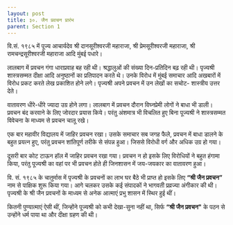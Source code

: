 ```yaml
---
layout: post
title: ३०. जैन प्रवचन प्रारंभ
parent: Section 1
---
```


वि.सं. १९८५ में पूज्य आचार्यदेव श्री दानसूरीश्वरजी महाराजा, श्री प्रेमसूरीश्वरजी महाराजा, श्री रामचन्द्रसूरीश्वरजी महाराजा आदि मुंबई पधारे।

लालबाग में प्रवचन गंगा धाराप्रवाह बह रही थी। श्रद्धालुओं की संख्या दिन-प्रतिदिन बढ़ रही थी। पृज्यश्री शास्त्रसम्मत दीक्षा आदि अनुष्ठानों का प्रतिपादन करते थे। उनके विरोध में मुंबई समाचार आदि अखबारों में विरोध प्रकट करते लेख प्रकाशित होने लगे। पृज्यश्री अपने प्रवचन में उन लेखों का सचोट- शास्त्रीय उत्तर देते।

वातावरण धीरे-धीरे ज्यादा उग्र होने लगा। लालबाग में प्रवचन दौरान विघ्नप्रेमी लोगों ने बाधा भी डाली। प्रवचन बंद करवाने के लिए जोरदार प्रयास किये। परंतु अंशमात्र भी विचलित हुए बिना पूज्यश्री ने शास्त्रसम्मत विवेचना के माध्यम से प्रवचन चालू रखे।

एक बार महावीर विद्यालय में जाहिर प्रवचन रखा। उसके समाचार सब जगह फैले, प्रवचन में बाधा डालने के बहुत प्रयत्न हुए, परंतु प्रवचन शांतिपूर्ण तरीके से संपन्न हुआ। जिससे विरोधी वर्ग और अधिक उग्र हो गया।

दूसरी बार कोट टाऊन हॉल में जाहिर प्रवचन रखा गया। प्रवचन न हो इसके लिए विरोधियों ने बहुत हंगामा किया, परंतु पूज्यश्री का वहां पर भी प्रवचन होते ही जिनशासन में जय-जयकार का वातावरण हुआ।

वि. सं. १९८५ के चातुर्मास में पृज्यश्री के प्रवचनों का लाभ घर बैठे भी प्राप्त हो इसके लिए **“श्री जैन प्रवचन”** नाम से पाक्षिक शुरू किया गया। आगे चलकर उसके कई संपादकों ने भागवती प्रव्रज्या अंगीकार की थी। पृज्यश्री के श्री जैन प्रवचनों के माध्यम से अनेक आत्माएं प्रभु शासन में स्थिर हुई थीं।

कितनी पुण्यात्माएं ऐसी थीं, जिन्होंने पूज्यश्री को कभी देखा-सुना नहीं था, सिर्फ **“श्री जैन प्रवचन"** के पठन से उन्होंने धर्म पाया था और दीक्षा ग्रहण की थी।